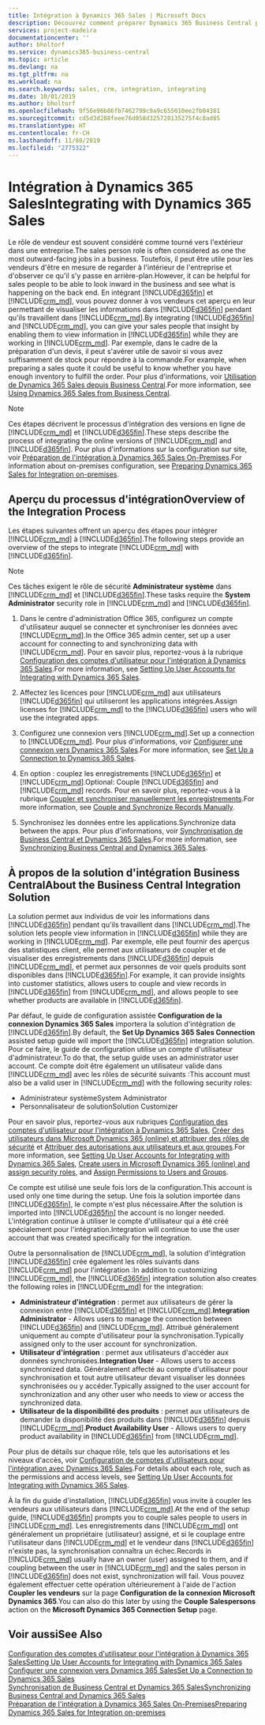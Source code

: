 ```yaml
---
title: Intégration à Dynamics 365 Sales | Microsoft Docs
description: Découvrez comment préparer Dynamics 365 Business Central pour l'intégrer à Dynamics 365 Sales.
services: project-madeira
documentationcenter: ''
author: bholtorf
ms.service: dynamics365-business-central
ms.topic: article
ms.devlang: na
ms.tgt_pltfrm: na
ms.workload: na
ms.search.keywords: sales, crm, integration, integrating
ms.date: 10/01/2019
ms.author: bholtorf
ms.openlocfilehash: 9f56e96b86fb7462799c9a9c655010ee2fb04381
ms.sourcegitcommit: cd5d3d288feee76d058d325720135275f4c8ad85
ms.translationtype: HT
ms.contentlocale: fr-CH
ms.lasthandoff: 11/08/2019
ms.locfileid: "2775322"
---
```

# <a name="integrating-with-dynamics-365-sales"></a><span data-ttu-id="457f6-103">Intégration à Dynamics 365 Sales</span><span class="sxs-lookup"><span data-stu-id="457f6-103">Integrating with Dynamics 365 Sales</span></span>
<span data-ttu-id="457f6-104">Le rôle de vendeur est souvent considéré comme tourné vers l'extérieur dans une entreprise.</span><span class="sxs-lookup"><span data-stu-id="457f6-104">The sales person role is often considered as one the most outward-facing jobs in a business.</span></span> <span data-ttu-id="457f6-105">Toutefois, il peut être utile pour les vendeurs d'être en mesure de regarder à l'intérieur de l'entreprise et d'observer ce qu'il s'y passe en arrière-plan.</span><span class="sxs-lookup"><span data-stu-id="457f6-105">However, it can be helpful for sales people to be able to look inward in the business and see what is happening on the back end.</span></span> <span data-ttu-id="457f6-106">En intégrant [!INCLUDE[d365fin](includes/d365fin_md.md)] et [!INCLUDE[crm_md](includes/crm_md.md)], vous pouvez donner à vos vendeurs cet aperçu en leur permettant de visualiser les informations dans [!INCLUDE[d365fin](includes/d365fin_md.md)] pendant qu'ils travaillent dans [!INCLUDE[crm_md](includes/crm_md.md)].</span><span class="sxs-lookup"><span data-stu-id="457f6-106">By integrating [!INCLUDE[d365fin](includes/d365fin_md.md)] and [!INCLUDE[crm_md](includes/crm_md.md)], you can give your sales people that insight by enabling them to view information in [!INCLUDE[d365fin](includes/d365fin_md.md)] while they are working in [!INCLUDE[crm_md](includes/crm_md.md)].</span></span> <span data-ttu-id="457f6-107">Par exemple, dans le cadre de la préparation d'un devis, il peut s'avérer utile de savoir si vous avez suffisamment de stock pour répondre à la commande.</span><span class="sxs-lookup"><span data-stu-id="457f6-107">For example, when preparing a sales quote it could be useful to know whether you have enough inventory to fulfill the order.</span></span> <span data-ttu-id="457f6-108">Pour plus d'informations, voir [Utilisation de Dynamics 365 Sales depuis Business Central](marketing-integrate-dynamicscrm.md).</span><span class="sxs-lookup"><span data-stu-id="457f6-108">For more information, see [Using Dynamics 365 Sales from Business Central](marketing-integrate-dynamicscrm.md).</span></span>

> [!NOTE]
> <span data-ttu-id="457f6-109">Ces étapes décrivent le processus d'intégration des versions en ligne de [!INCLUDE[crm_md](includes/crm_md.md)] et [!INCLUDE[d365fin](includes/d365fin_md.md)].</span><span class="sxs-lookup"><span data-stu-id="457f6-109">These steps describe the process of integrating the online versions of [!INCLUDE[crm_md](includes/crm_md.md)] and [!INCLUDE[d365fin](includes/d365fin_md.md)].</span></span> <span data-ttu-id="457f6-110">Pour plus d'informations sur la configuration sur site, voir [Préparation de l'intégration à Dynamics 365 Sales On-Premises](/dynamics365/business-central/dev-itpro/administration/prepare-dynamics-365-for-sales-for-integration).</span><span class="sxs-lookup"><span data-stu-id="457f6-110">For information about on-premises configuration, see [Preparing Dynamics 365 Sales for Integration on-premises](/dynamics365/business-central/dev-itpro/administration/prepare-dynamics-365-for-sales-for-integration).</span></span>

<!--## Software Requirements
You must have an Office 365 subscription, and both [!INCLUDE[crm_md](includes/crm_md.md)] and [!INCLUDE[d365fin](includes/d365fin_md.md)] must be part of the same organization.  -->

## <a name="overview-of-the-integration-process"></a><span data-ttu-id="457f6-111">Aperçu du processus d'intégration</span><span class="sxs-lookup"><span data-stu-id="457f6-111">Overview of the Integration Process</span></span>
<span data-ttu-id="457f6-112">Les étapes suivantes offrent un aperçu des étapes pour intégrer [!INCLUDE[crm_md](includes/crm_md.md)] à [!INCLUDE[d365fin](includes/d365fin_md.md)].</span><span class="sxs-lookup"><span data-stu-id="457f6-112">The following steps provide an overview of the steps to integrate [!INCLUDE[crm_md](includes/crm_md.md)] with [!INCLUDE[d365fin](includes/d365fin_md.md)].</span></span>

> [!Note]  
> <span data-ttu-id="457f6-113">Ces tâches exigent le rôle de sécurité **Administrateur système** dans [!INCLUDE[crm_md](includes/crm_md.md)] et [!INCLUDE[d365fin](includes/d365fin_md.md)].</span><span class="sxs-lookup"><span data-stu-id="457f6-113">These tasks require the **System Administrator** security role in [!INCLUDE[crm_md](includes/crm_md.md)] and [!INCLUDE[d365fin](includes/d365fin_md.md)].</span></span>  

1. <span data-ttu-id="457f6-114">Dans le centre d'administration Office 365, configurez un compte d'utilisateur auquel se connecter et synchroniser les données avec [!INCLUDE[crm_md](includes/crm_md.md)].</span><span class="sxs-lookup"><span data-stu-id="457f6-114">In the Office 365 admin center, set up a user account for connecting to and synchronizing data with [!INCLUDE[crm_md](includes/crm_md.md)].</span></span> <span data-ttu-id="457f6-115">Pour en savoir plus, reportez-vous à la rubrique [Configuration des comptes d'utilisateur pour l'intégration à Dynamics 365 Sales](admin-setting-up-integration-with-dynamics-sales.md).</span><span class="sxs-lookup"><span data-stu-id="457f6-115">For more information, see [Setting Up User Accounts for Integrating with Dynamics 365 Sales](admin-setting-up-integration-with-dynamics-sales.md).</span></span>

2. <span data-ttu-id="457f6-116">Affectez les licences pour [!INCLUDE[crm_md](includes/crm_md.md)] aux utilisateurs [!INCLUDE[d365fin](includes/d365fin_md.md)] qui utiliseront les applications intégrées.</span><span class="sxs-lookup"><span data-stu-id="457f6-116">Assign licenses for [!INCLUDE[crm_md](includes/crm_md.md)] to the [!INCLUDE[d365fin](includes/d365fin_md.md)] users who will use the integrated apps.</span></span>

3. <span data-ttu-id="457f6-117">Configurez une connexion vers [!INCLUDE[crm_md](includes/crm_md.md)].</span><span class="sxs-lookup"><span data-stu-id="457f6-117">Set up a connection to [!INCLUDE[crm_md](includes/crm_md.md)].</span></span> <span data-ttu-id="457f6-118">Pour plus d'informations, voir [Configurer une connexion vers Dynamics 365 Sales](admin-how-to-set-up-a-dynamics-crm-connection.md).</span><span class="sxs-lookup"><span data-stu-id="457f6-118">For more information, see [Set Up a Connection to Dynamics 365 Sales](admin-how-to-set-up-a-dynamics-crm-connection.md).</span></span>  

4. <span data-ttu-id="457f6-119">En option : couplez les enregistrements [!INCLUDE[d365fin](includes/d365fin_md.md)] et [!INCLUDE[crm_md](includes/crm_md.md)].</span><span class="sxs-lookup"><span data-stu-id="457f6-119">Optional: Couple [!INCLUDE[d365fin](includes/d365fin_md.md)] and [!INCLUDE[crm_md](includes/crm_md.md)] records.</span></span> <span data-ttu-id="457f6-120">Pour en savoir plus, reportez-vous à la rubrique [Coupler et synchroniser manuellement les enregistrements](admin-how-to-couple-and-synchronize-records-manually.md).</span><span class="sxs-lookup"><span data-stu-id="457f6-120">For more information, see [Couple and Synchronize Records Manually](admin-how-to-couple-and-synchronize-records-manually.md).</span></span>

5. <span data-ttu-id="457f6-121">Synchronisez les données entre les applications.</span><span class="sxs-lookup"><span data-stu-id="457f6-121">Synchronize data between the apps.</span></span> <span data-ttu-id="457f6-122">Pour plus d'informations, voir [Synchronisation de Business Central et Dynamics 365 Sales](admin-synchronizing-business-central-and-sales.md).</span><span class="sxs-lookup"><span data-stu-id="457f6-122">For more information, see [Synchronizing Business Central and Dynamics 365 Sales](admin-synchronizing-business-central-and-sales.md).</span></span>  

## <a name="about-the-business-central-integration-solution"></a><span data-ttu-id="457f6-123">À propos de la solution d'intégration Business Central</span><span class="sxs-lookup"><span data-stu-id="457f6-123">About the Business Central Integration Solution</span></span>
<span data-ttu-id="457f6-124">La solution permet aux individus de voir les informations dans [!INCLUDE[d365fin](includes/d365fin_md.md)] pendant qu'ils travaillent dans [!INCLUDE[crm_md](includes/crm_md.md)].</span><span class="sxs-lookup"><span data-stu-id="457f6-124">The solution lets people view information in [!INCLUDE[d365fin](includes/d365fin_md.md)] while they are working in [!INCLUDE[crm_md](includes/crm_md.md)].</span></span> <span data-ttu-id="457f6-125">Par exemple, elle peut fournir des aperçus des statistiques client, elle permet aux utilisateurs de coupler et de visualiser des enregistrements dans [!INCLUDE[d365fin](includes/d365fin_md.md)] depuis [!INCLUDE[crm_md](includes/crm_md.md)], et permet aux personnes de voir quels produits sont disponibles dans [!INCLUDE[d365fin](includes/d365fin_md.md)].</span><span class="sxs-lookup"><span data-stu-id="457f6-125">For example, it can provide insights into customer statistics, allows users to couple and view records in [!INCLUDE[d365fin](includes/d365fin_md.md)] from [!INCLUDE[crm_md](includes/crm_md.md)], and allows people to see whether products are available in [!INCLUDE[d365fin](includes/d365fin_md.md)].</span></span>

<span data-ttu-id="457f6-126">Par défaut, le guide de configuration assistée **Configuration de la connexion Dynamics 365 Sales** importera la solution d'intégration de [!INCLUDE[d365fin](includes/d365fin_md.md)].</span><span class="sxs-lookup"><span data-stu-id="457f6-126">By default, the **Set Up Dynamics 365 Sales Connection** assisted setup guide will import the [!INCLUDE[d365fin](includes/d365fin_md.md)] integration solution.</span></span> <span data-ttu-id="457f6-127">Pour ce faire, le guide de configuration utilise un compte d'utilisateur d'administrateur.</span><span class="sxs-lookup"><span data-stu-id="457f6-127">To do that, the setup guide uses an administrator user account.</span></span> <span data-ttu-id="457f6-128">Ce compte doit être également un utilisateur valide dans [!INCLUDE[crm_md](includes/crm_md.md)] avec les rôles de sécurité suivants :</span><span class="sxs-lookup"><span data-stu-id="457f6-128">This account must also be a valid user in [!INCLUDE[crm_md](includes/crm_md.md)] with the following security roles:</span></span>

* <span data-ttu-id="457f6-129">Administrateur système</span><span class="sxs-lookup"><span data-stu-id="457f6-129">System Administrator</span></span>  
* <span data-ttu-id="457f6-130">Personnalisateur de solution</span><span class="sxs-lookup"><span data-stu-id="457f6-130">Solution Customizer</span></span>  

<span data-ttu-id="457f6-131">Pour en savoir plus, reportez-vous aux rubriques [Configuration des comptes d'utilisateur pour l'intégration à Dynamics 365 Sales](admin-setting-up-integration-with-dynamics-sales.md), [Créer des utilisateurs dans Microsoft Dynamics 365 (online) et attribuer des rôles de sécurité](/dynamics365/customer-engagement/admin/create-users-assign-online-security-roles) et [Attribuer des autorisations aux utilisateurs et aux groupes](ui-define-granular-permissions.md).</span><span class="sxs-lookup"><span data-stu-id="457f6-131">For more information, see [Setting Up User Accounts for Integrating with Dynamics 365 Sales](admin-setting-up-integration-with-dynamics-sales.md), [Create users in Microsoft Dynamics 365 (online) and assign security roles](/dynamics365/customer-engagement/admin/create-users-assign-online-security-roles), and [Assign Permissions to Users and Groups](ui-define-granular-permissions.md).</span></span>  

<span data-ttu-id="457f6-132">Ce compte est utilisé une seule fois lors de la configuration.</span><span class="sxs-lookup"><span data-stu-id="457f6-132">This account is used only one time during the setup.</span></span> <span data-ttu-id="457f6-133">Une fois la solution importée dans [!INCLUDE[d365fin](includes/d365fin_md.md)], le compte n'est plus nécessaire.</span><span class="sxs-lookup"><span data-stu-id="457f6-133">After the solution is imported into [!INCLUDE[d365fin](includes/d365fin_md.md)] the account is no longer needed.</span></span> <span data-ttu-id="457f6-134">L'intégration continue à utiliser le compte d'utilisateur qui a été créé spécialement pour l'intégration.</span><span class="sxs-lookup"><span data-stu-id="457f6-134">Integration will continue to use the user account that was created specifically for the integration.</span></span>

<span data-ttu-id="457f6-135">Outre la personnalisation de [!INCLUDE[crm_md](includes/crm_md.md)], la solution d'intégration [!INCLUDE[d365fin](includes/d365fin_md.md)] crée également les rôles suivants dans [!INCLUDE[crm_md](includes/crm_md.md)] pour l'intégration :</span><span class="sxs-lookup"><span data-stu-id="457f6-135">In addition to customizing [!INCLUDE[crm_md](includes/crm_md.md)], the [!INCLUDE[d365fin](includes/d365fin_md.md)] integration solution also creates the following roles in [!INCLUDE[crm_md](includes/crm_md.md)] for the integration:</span></span>

* <span data-ttu-id="457f6-136">**Administrateur d'intégration** : permet aux utilisateurs de gérer la connexion entre [!INCLUDE[d365fin](includes/d365fin_md.md)] et [!INCLUDE[crm_md](includes/crm_md.md)].</span><span class="sxs-lookup"><span data-stu-id="457f6-136">**Integration Administrator** - Allows users to manage the connection between [!INCLUDE[d365fin](includes/d365fin_md.md)] and [!INCLUDE[crm_md](includes/crm_md.md)].</span></span> <span data-ttu-id="457f6-137">Attribué généralement uniquement au compte d'utilisateur pour la synchronisation.</span><span class="sxs-lookup"><span data-stu-id="457f6-137">Typically assigned only to the user account for synchronization.</span></span>  
* <span data-ttu-id="457f6-138">**Utilisateur d'intégration** : permet aux utilisateurs d'accéder aux données synchronisées.</span><span class="sxs-lookup"><span data-stu-id="457f6-138">**Integration User** - Allows users to access synchronized data.</span></span> <span data-ttu-id="457f6-139">Généralement affecté au compte d'utilisateur pour synchronisation et tout autre utilisateur devant visualiser les données synchronisées ou y accéder.</span><span class="sxs-lookup"><span data-stu-id="457f6-139">Typically assigned to the user account for synchronization and any other user who needs to view or access the synchronized data.</span></span>
* <span data-ttu-id="457f6-140">**Utilisateur de la disponibilité des produits** : permet aux utilisateurs de demander la disponibilité des produits dans [!INCLUDE[d365fin](includes/d365fin_md.md)] depuis [!INCLUDE[crm_md](includes/crm_md.md)].</span><span class="sxs-lookup"><span data-stu-id="457f6-140">**Product Availability User** - Allows users to query product availability in [!INCLUDE[d365fin](includes/d365fin_md.md)] from [!INCLUDE[crm_md](includes/crm_md.md)].</span></span>

<span data-ttu-id="457f6-141">Pour plus de détails sur chaque rôle, tels que les autorisations et les niveaux d'accès, voir [Configuration de comptes d'utilisateurs pour l'intégration avec Dynamics 365 Sales](admin-setting-up-integration-with-dynamics-sales.md).</span><span class="sxs-lookup"><span data-stu-id="457f6-141">For details about each role, such as the permissions and access levels, see [Setting Up User Accounts for Integrating with Dynamics 365 Sales](admin-setting-up-integration-with-dynamics-sales.md).</span></span>

<span data-ttu-id="457f6-142">À la fin du guide d'installation, [!INCLUDE[d365fin](includes/d365fin_md.md)] vous invite à coupler les vendeurs aux utilisateurs dans [!INCLUDE[crm_md](includes/crm_md.md)].</span><span class="sxs-lookup"><span data-stu-id="457f6-142">At the end of the setup guide, [!INCLUDE[d365fin](includes/d365fin_md.md)] prompts you to couple sales people to users in [!INCLUDE[crm_md](includes/crm_md.md)].</span></span> <span data-ttu-id="457f6-143">Les enregistrements dans [!INCLUDE[crm_md](includes/crm_md.md)] ont généralement un propriétaire (utilisateur) assigné, et si le couplage entre l'utilisateur dans [!INCLUDE[crm_md](includes/crm_md.md)] et le vendeur dans [!INCLUDE[d365fin](includes/d365fin_md.md)] n'existe pas, la synchronisation connaîtra un échec.</span><span class="sxs-lookup"><span data-stu-id="457f6-143">Records in [!INCLUDE[crm_md](includes/crm_md.md)] usually have an owner (user) assigned to them, and if coupling between the user in [!INCLUDE[crm_md](includes/crm_md.md)] and the sales person in [!INCLUDE[d365fin](includes/d365fin_md.md)] does not exist, synchronization will fail.</span></span> <span data-ttu-id="457f6-144">Vous pouvez également effectuer cette opération ultérieurement à l'aide de l'action **Coupler les vendeurs** sur la page **Configuration de la connexion Microsoft Dynamics 365**.</span><span class="sxs-lookup"><span data-stu-id="457f6-144">You can also do this later by using the **Couple Salespersons** action on the **Microsoft Dynamics 365 Connection Setup** page.</span></span>

## <a name="see-also"></a><span data-ttu-id="457f6-145">Voir aussi</span><span class="sxs-lookup"><span data-stu-id="457f6-145">See Also</span></span>  
[<span data-ttu-id="457f6-146">Configuration des comptes d'utilisateur pour l'intégration à Dynamics 365 Sales</span><span class="sxs-lookup"><span data-stu-id="457f6-146">Setting Up User Accounts for Integrating with Dynamics 365 Sales</span></span>](admin-setting-up-integration-with-dynamics-sales.md)  
[<span data-ttu-id="457f6-147">Configurer une connexion vers Dynamics 365 Sales</span><span class="sxs-lookup"><span data-stu-id="457f6-147">Set Up a Connection to Dynamics 365 Sales</span></span>](admin-how-to-set-up-a-dynamics-crm-connection.md)  
[<span data-ttu-id="457f6-148">Synchronisation de Business Central et Dynamics 365 Sales</span><span class="sxs-lookup"><span data-stu-id="457f6-148">Synchronizing Business Central and Dynamics 365 Sales</span></span>](admin-synchronizing-business-central-and-sales.md)  
[<span data-ttu-id="457f6-149">Préparation de l'intégration à Dynamics 365 Sales On-Premises</span><span class="sxs-lookup"><span data-stu-id="457f6-149">Preparing Dynamics 365 Sales for Integration on-premises</span></span>](/dynamics365/business-central/dev-itpro/administration/prepare-dynamics-365-for-sales-for-integration)
